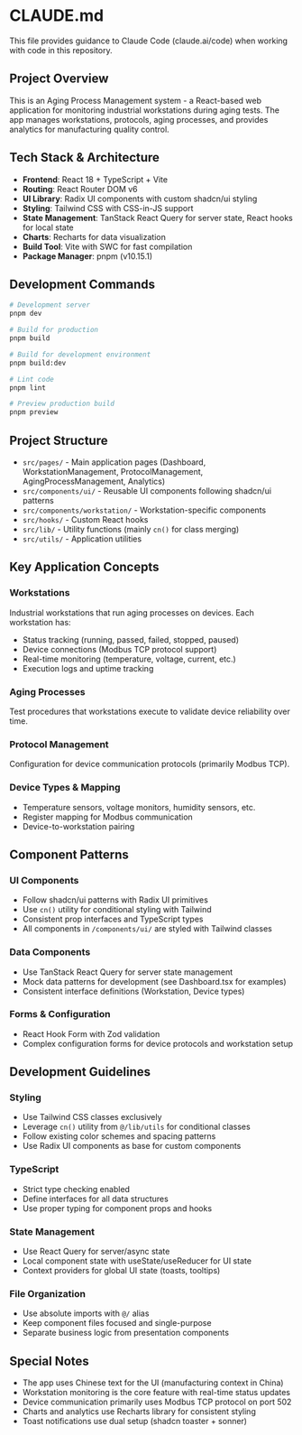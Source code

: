 # CLAUDE.md

This file provides guidance to Claude Code (claude.ai/code) when working with code in this repository.

## Project Overview

This is an Aging Process Management system - a React-based web application for monitoring industrial workstations during aging tests. The app manages workstations, protocols, aging processes, and provides analytics for manufacturing quality control.

## Tech Stack & Architecture

- **Frontend**: React 18 + TypeScript + Vite
- **Routing**: React Router DOM v6
- **UI Library**: Radix UI components with custom shadcn/ui styling
- **Styling**: Tailwind CSS with CSS-in-JS support
- **State Management**: TanStack React Query for server state, React hooks for local state
- **Charts**: Recharts for data visualization
- **Build Tool**: Vite with SWC for fast compilation
- **Package Manager**: pnpm (v10.15.1)

## Development Commands

```bash
# Development server
pnpm dev

# Build for production  
pnpm build

# Build for development environment
pnpm build:dev

# Lint code
pnpm lint

# Preview production build
pnpm preview
```

## Project Structure

- `src/pages/` - Main application pages (Dashboard, WorkstationManagement, ProtocolManagement, AgingProcessManagement, Analytics)
- `src/components/ui/` - Reusable UI components following shadcn/ui patterns
- `src/components/workstation/` - Workstation-specific components
- `src/hooks/` - Custom React hooks
- `src/lib/` - Utility functions (mainly `cn()` for class merging)
- `src/utils/` - Application utilities

## Key Application Concepts

### Workstations
Industrial workstations that run aging processes on devices. Each workstation has:
- Status tracking (running, passed, failed, stopped, paused)
- Device connections (Modbus TCP protocol support)
- Real-time monitoring (temperature, voltage, current, etc.)
- Execution logs and uptime tracking

### Aging Processes  
Test procedures that workstations execute to validate device reliability over time.

### Protocol Management
Configuration for device communication protocols (primarily Modbus TCP).

### Device Types & Mapping
- Temperature sensors, voltage monitors, humidity sensors, etc.
- Register mapping for Modbus communication
- Device-to-workstation pairing

## Component Patterns

### UI Components
- Follow shadcn/ui patterns with Radix UI primitives
- Use `cn()` utility for conditional styling with Tailwind
- Consistent prop interfaces and TypeScript types
- All components in `/components/ui/` are styled with Tailwind classes

### Data Components  
- Use TanStack React Query for server state management
- Mock data patterns for development (see Dashboard.tsx for examples)
- Consistent interface definitions (Workstation, Device types)

### Forms & Configuration
- React Hook Form with Zod validation
- Complex configuration forms for device protocols and workstation setup

## Development Guidelines

### Styling
- Use Tailwind CSS classes exclusively
- Leverage `cn()` utility from `@/lib/utils` for conditional classes
- Follow existing color schemes and spacing patterns
- Use Radix UI components as base for custom components

### TypeScript
- Strict type checking enabled
- Define interfaces for all data structures
- Use proper typing for component props and hooks

### State Management
- Use React Query for server/async state
- Local component state with useState/useReducer for UI state
- Context providers for global UI state (toasts, tooltips)

### File Organization
- Use absolute imports with `@/` alias
- Keep component files focused and single-purpose
- Separate business logic from presentation components

## Special Notes

- The app uses Chinese text for the UI (manufacturing context in China)
- Workstation monitoring is the core feature with real-time status updates
- Device communication primarily uses Modbus TCP protocol on port 502
- Charts and analytics use Recharts library for consistent styling
- Toast notifications use dual setup (shadcn toaster + sonner)